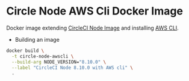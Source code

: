 # Circle Node AWS Cli Docker Image

Docker image extending [CircleCI Node Image](https://hub.docker.com/r/circleci/node/) and installing [AWS CLI](https://github.com/aws/aws-cli).

- Building an image

```bash
docker build \
  -t circle-node-awscli \
  --build-arg NODE_VERSION="8.10.0" \
  --label "CircleCI Node 8.10.0 with AWS cli" \
  .
```
